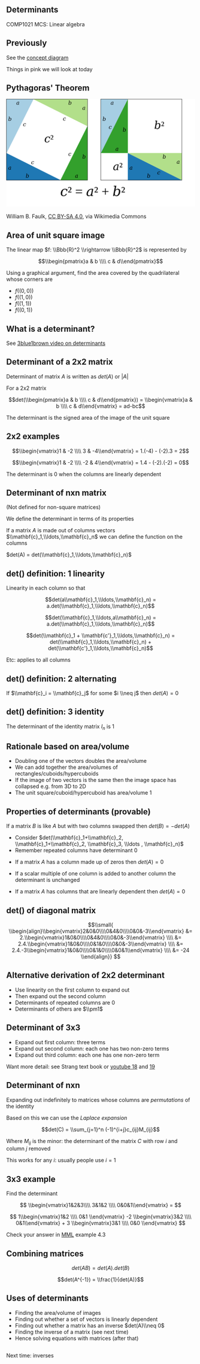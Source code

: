<!-- .slide: data-background="#6A246D" -->

## Determinants

COMP1021 MCS: Linear algebra


## Previously

See the [concept diagram](https://github.com/stevenaeola/linalg_lectures/blob/7794af3b1bcf1fe50f97c7947652383e7b748776/concepts.mmd)

Things in pink we will look at today


## Pythagoras' Theorem

![Graphical proof of Pythagoras theorem](Pythagoras-proof-anim.svg)

William B. Faulk, [CC BY-SA 4.0](https://creativecommons.org/licenses/by-sa/4.0), via Wikimedia Commons


## Area of unit square image

The linear map $f: \\Bbb{R}^2 \\rightarrow \\Bbb{R}^2$ is represented by

$$\\begin{pmatrix}a & b \\\\ c & d\\end{pmatrix}$$

Using a graphical argument, find the area covered by the quadrilateral whose corners are

- $f((0,0))$
- $f((1,0))$
- $f((1,1))$
- $f((0,1))$


## What is a determinant?

See [3blue1brown video on determinants](https://www.youtube.com/watch?v=Ip3X9LOh2dk&list=PLZHQObOWTQDPD3MizzM2xVFitgF8hE_ab&index=6)


## Determinant of a 2x2 matrix

Determinant of matrix $A$ is written as $det(A)$ or $|A|$

For a 2x2 matrix 

$$det(\\begin{pmatrix}a & b \\\\ c & d\\end{pmatrix}) = \\begin{vmatrix}a & b \\\\ c & d\\end{vmatrix} = ad-bc$$

The determinant is the signed area of the image of the unit square


## 2x2 examples

$$\\begin{vmatrix}1 & -2 \\\\ 3 & -4\\end{vmatrix} = 1.(-4) - (-2).3 = 2$$

$$\\begin{vmatrix}1 & -2 \\\\ -2 & 4\\end{vmatrix} = 1.4 - (-2).(-2) = 0$$

The determinant is 0 when the columns are linearly dependent


## Determinant of nxn matrix

(Not defined for non-square matrices)

We define the determinant in terms of its properties

If a matrix $A$ is made out of columns vectors $\\mathbf{c}_1,\\ldots,\\mathbf{c}_n$ we can define the function on the columns

$det(A) = det(\\mathbf{c}_1,\\ldots,\\mathbf{c}_n)$ 


## det() definition: 1 linearity

Linearity in each column so that 

$$det(a\\mathbf{c}_1,\\ldots,\\mathbf{c}_n) = a.det(\\mathbf{c}_1,\\ldots,\\mathbf{c}_n)$$

$$det(\\mathbf{c}_1,\\ldots,a\\mathbf{c}_n) = a.det(\\mathbf{c}_1,\\ldots,\\mathbf{c}_n)$$

$$det(\\mathbf{c}_1 + \\mathbf{c'}_1,\\ldots,\\mathbf{c}_n) = det(\\mathbf{c}_1,\\ldots,\\mathbf{c}_n) + det(\\mathbf{c'}_1,\\ldots,\\mathbf{c}_n)$$

Etc: applies to all columns


## det() definition: 2 alternating


If $\\mathbf{c}_i = \\mathbf{c}_j$ for some $i \\neq j$ then $det(A)=0$


## det() definition: 3 identity

The determinant of the identity matrix $I_n$ is 1


<!-- .slide: class="fragmented-lists" -->

## Rationale based on area/volume

- Doubling one of the vectors doubles the area/volume
- We can add together the area/volumes of rectangles/cuboids/hypercuboids
- If the image of two vectors is the same then the image space has collapsed e.g. from 3D to 2D
- The unit square/cuboid/hypercuboid has area/volume 1




## Properties of determinants (provable)

If a matrix $B$ is like $A$ but with two columns swapped then $det(B) = - det(A)$

- Consider $det(\\mathbf{c}_1+\\mathbf{c}_2, \\mathbf{c}_1+\\mathbf{c}_2, \\mathbf{c}_3, \\ldots , \\mathbf{c}_n)$
- Remember repeated columns have determinant 0


<!-- .slide: class="fragmented-lists" -->

- If a matrix $A$ has a column made up of zeros then $det(A)=0$

- If a scalar multiple of one column is added to another column the determinant is unchanged

- If a matrix $A$ has columns that are linearly dependent then $det(A)=0$


## det() of diagonal matrix

$$\\small{
\\begin{align}\\begin{vmatrix}2&0&0\\\\0&4&0\\\\0&0&-3\\end{vmatrix} &= 
2.\\begin{vmatrix}1&0&0\\\\0&4&0\\\\0&0&-3\\end{vmatrix} \\\\
&= 2.4.\\begin{vmatrix}1&0&0\\\\0&1&0\\\\0&0&-3\\end{vmatrix} \\\\
&= 2.4.-3\\begin{vmatrix}1&0&0\\\\0&1&0\\\\0&0&1\\end{vmatrix} \\\\
&= -24
\\end{align}}
$$


## Alternative derivation of 2x2 determinant

- Use linearity on the first column to expand out
- Then expand out the second column
- Determinants of repeated columns are 0
- Determinants of others are $\\pm1$


## Determinant of 3x3

- Expand out first column: three terms
- Expand out second column: each one has two non-zero terms
- Expand out third column: each one has one non-zero term

Want more detail: see Strang text book or [youtube 18](https://www.youtube.com/watch?v=srxexLishgY&list=PL221E2BBF13BECF6C&index=39) and [19](https://www.youtube.com/watch?v=23LLB9mNJvc&list=PL221E2BBF13BECF6C&index=41)


<!-- .slide: class="fragmented-lists" -->

## Determinant of nxn

Expanding out indefinitely to matrices whose columns are _permutations_ of the identity

Based on this we can use the _Laplace expansion_ 

$$det(C) = \\sum_{j=1}^n (-1)^{i+j}c_{ij}M_{ij}$$

Where $M_{ij}$ is the minor: the determinant of the matrix $C$ with row $i$ and column $j$ removed

This works for any $i$: usually people use $i=1$


## 3x3 example

Find the determinant

$$
\\begin{vmatrix}1&2&3\\\\ 3&1&2 \\\\ 0&0&1\\end{vmatrix} =
$$

$$ 1\\begin{vmatrix}1&2 \\\\ 0&1 \\end{vmatrix} -2 \\begin{vmatrix}3&2 \\\\ 0&1\\end{vmatrix} + 3 \\begin{vmatrix}3&1 \\\\ 0&0 \\end{vmatrix}
$$

Check your answer in [MML](https://mml-book.github.io/book/) example 4.3


## Combining matrices

$$det(AB) = det(A).det(B)$$

$$det(A^{-1}) = \\frac{1}{det(A)}$$


<!-- .slide: class="fragmented-lists" -->

## Uses of determinants

- Finding the area/volume of images
- Finding out whether a set of vectors is linearly dependent
- Finding out whether a matrix has an inverse $det(A)\\neq 0$
- Finding the inverse of a matrix (see next time)
- Hence solving equations with matrices (after that)


##

Next time: inverses

